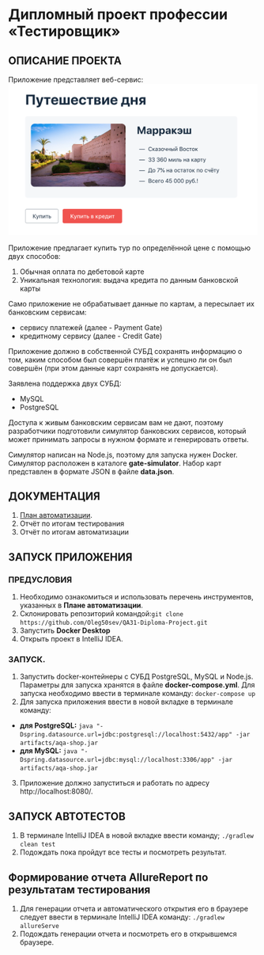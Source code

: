 # Дипломный проект профессии «Тестировщик»
## ОПИСАНИЕ ПРОЕКТА
Приложение представляет веб-сервис:
![img.png](documents/picture/img.png)

Приложение предлагает купить тур по определённой цене с помощью двух способов:

1. Обычная оплата по дебетовой карте
2. Уникальная технология: выдача кредита по данным банковской карты

Само приложение не обрабатывает данные по картам, а пересылает их банковским сервисам:

* сервису платежей (далее - Payment Gate)
* кредитному сервису (далее - Credit Gate)

Приложение должно в собственной СУБД сохранять информацию о том, каким способом был совершён платёж и успешно ли он был совершён (при этом данные карт сохранять не допускается).

Заявлена поддержка двух СУБД:

* MySQL
* PostgreSQL

Доступа к живым банковским сервисам вам не дают, поэтому разработчики подготовили симулятор банковских сервисов, который может принимать запросы в нужном формате и генерировать ответы.

Симулятор написан на Node.js, поэтому для запуска нужен Docker. Симулятор расположен в каталоге **gate-simulator**. Набор карт представлен в формате JSON в файле **data.json**.
## ДОКУМЕНТАЦИЯ
1. [План автоматизации](https://github.com/Oleg50sev/QA31-Diploma-Project/blob/96854c9715f6bd99156d5f677d26d986cb8438a7/documents/Plan.md).
2. Отчёт по итогам тестирования
3. Отчёт по итогам автоматизации

## ЗАПУСК ПРИЛОЖЕНИЯ
### ПРЕДУСЛОВИЯ
1. Необходимо ознакомиться и использовать перечень инструментов, указанных в **Плане автоматизации**.
2. Склонировать репозиторий командой:`git clone https://github.com/Oleg50sev/QA31-Diploma-Project.git`
3. Запустить **Docker Desktop**
4. Открыть проект в IntelliJ IDEA.

### ЗАПУСК.
1. Запустить docker-контейнеры с СУБД PostgreSQL, MySQL и Node.js. Параметры для запуска хранятся в файле **docker-compose.yml**. Для запуска необходимо ввести в терминале команду:
`docker-compose up`
2. Для запуска приложения ввести в новой вкладке в терминале команду:
* **для PostgreSQL:**  `java "-Dspring.datasource.url=jdbc:postgresql://localhost:5432/app" -jar artifacts/aqa-shop.jar`
* **для MySQL:**       `java "-Dspring.datasource.url=jdbc:mysql://localhost:3306/app" -jar artifacts/aqa-shop.jar`

3. Приложение должно запуститься и работать по адресу http://localhost:8080/.

## ЗАПУСК АВТОТЕСТОВ
1. В терминале IntelliJ IDEA в новой вкладке ввести команду;
`./gradlew clean test`
2. Подождать пока пройдут все тесты и посмотреть результат.

## Формирование отчета AllureReport по результатам тестирования
1. Для генерации отчета и автоматического открытия его в браузере следует ввести в терминале IntelliJ IDEA команду:
`./gradlew allureServe`
2. Подождать генерации отчета и посмотреть его в открывшемся браузере.
